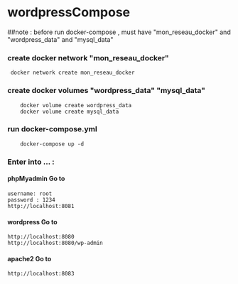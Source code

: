 # wordpressCompose
  ##note : 
      before run docker-compose , must have "mon_reseau_docker" and "wordpress_data" and "mysql_data"
      
  ###  create docker network "mon_reseau_docker"
     docker network create mon_reseau_docker
      
  ###  create docker volumes "wordpress_data" "mysql_data"
        docker volume create wordpress_data
        docker volume create mysql_data

  ### run docker-compose.yml
        docker-compose up -d

  ### Enter into ... : 
  #### phpMyadmin Go to
    username: root
    password : 1234
    http://localhost:8081
  #### wordpress Go to
    http://localhost:8080
    http://localhost:8080/wp-admin
  #### apache2 Go to
    http://localhost:8083
    
